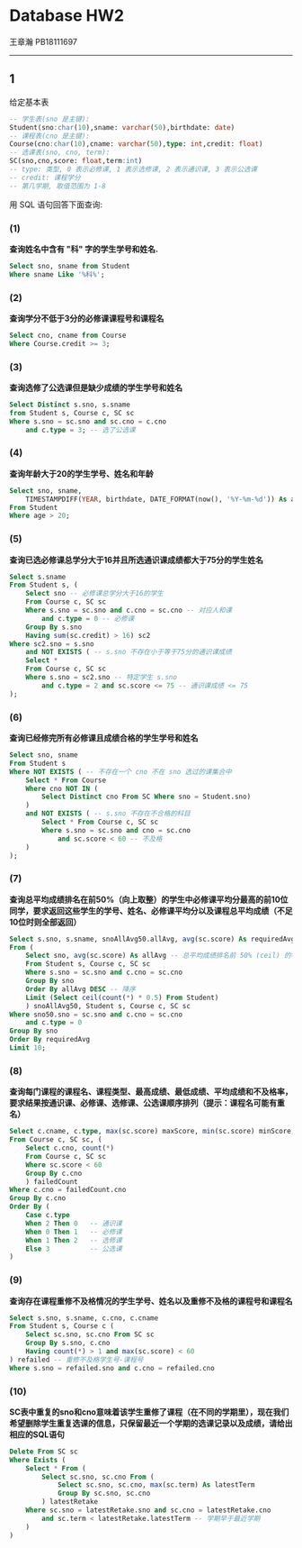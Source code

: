 # Database HW2

王章瀚 PB18111697

-----

## 1

给定基本表
```sql
-- 学生表(sno 是主键):
Student(sno:char(10),sname: varchar(50),birthdate: date)
-- 课程表(cno 是主键):
Course(cno:char(10),cname: varchar(50),type: int,credit: float)
-- 选课表(sno, cno, term):
SC(sno,cno,score: float,term:int)
-- type: 类型, 0 表示必修课, 1 表示选修课, 2 表示通识课, 3 表示公选课
-- credit: 课程学分
-- 第几学期, 取值范围为 1-8
```

用 SQL 语句回答下面查询:

### (1)
**查询姓名中含有 "科" 字的学生学号和姓名.**

```sql
Select sno, sname from Student
Where sname Like '%科%';
```

### (2)
**查询学分不低于3分的必修课课程号和课程名**

```sql
Select cno, cname from Course
Where Course.credit >= 3;
```

### (3)
**查询选修了公选课但是缺少成绩的学生学号和姓名**

```sql
Select Distinct s.sno, s.sname
from Student s, Course c, SC sc
Where s.sno = sc.sno and sc.cno = c.cno
    and c.type = 3; -- 选了公选课
```

### (4)
**查询年龄大于20的学生学号、姓名和年龄**

```sql
Select sno, sname, 
    TIMESTAMPDIFF(YEAR, birthdate, DATE_FORMAT(now(), '%Y-%m-%d')) As age
From Student
Where age > 20;
```

### (5)
**查询已选必修课总学分大于16并且所选通识课成绩都大于75分的学生姓名**

```sql
Select s.sname
From Student s, (
    Select sno -- 必修课总学分大于16的学生
    From Course c, SC sc
    Where s.sno = sc.sno and c.cno = sc.cno -- 对应人和课
        and c.type = 0 -- 必修课
    Group By s.sno
    Having sum(sc.credit) > 16) sc2
Where sc2.sno = s.sno 
    and NOT EXISTS ( -- s.sno 不存在小于等于75分的通识课成绩
    Select *
    From Course c, SC sc
    Where s.sno = sc2.sno -- 特定学生 s.sno
        and c.type = 2 and sc.score <= 75 -- 通识课成绩 <= 75
);
```

### (6)
**查询已经修完所有必修课且成绩合格的学生学号和姓名**

```sql
Select sno, sname
From Student s
Where NOT EXISTS ( -- 不存在一个 cno 不在 sno 选过的课集合中
    Select * From Course
    Where cno NOT IN (
        Select Distinct cno From SC Where sno = Student.sno)
    )
    and NOT EXISTS ( -- s.sno 不存在不合格的科目
        Select * From Course c, SC sc
        Where s.sno = sc.sno and cno = sc.cno
            and sc.score < 60 -- 不及格
    )
);
```

### (7)
**查询总平均成绩排名在前50%（向上取整）的学生中必修课平均分最高的前10位同学，要求返回这些学生的学号、姓名、必修课平均分以及课程总平均成绩（不足10位时则全部返回）**

```sql
Select s.sno, s.sname, snoAllAvg50.allAvg, avg(sc.score) As requiredAvg
From (
    Select sno, avg(sc.score) As allAvg -- 总平均成绩排名前 50% (ceil) 的学生
    From Student s, Course c, SC sc
    Where s.sno = sc.sno and c.cno = sc.cno
    Group By sno
    Order By allAvg DESC -- 降序
    Limit (Select ceil(count(*) * 0.5) From Student)
    ) snoAllAvg50, Student s, Course c, SC sc
Where sno50.sno = sc.sno and c.cno = sc.cno
    and c.type = 0
Group By sno
Order By requiredAvg
Limit 10;
```

### (8)
**查询每门课程的课程名、课程类型、最高成绩、最低成绩、平均成绩和不及格率，要求结果按通识课、必修课、选修课、公选课顺序排列（提示：课程名可能有重名）**

```sql
Select c.cname, c.type, max(sc.score) maxScore, min(sc.score) minScore, avg(sc.score) avgScore, failedCount / count(sc.score) failedRate
From Course c, SC sc, (
    Select c.cno, count(*)
    From Course c, SC sc
    Where sc.score < 60
    Group By c.cno
    ) failedCount
Where c.cno = failedCount.cno
Group By c.cno
Order By (
    Case c.type
    When 2 Then 0   -- 通识课
    When 0 Then 1   -- 必修课
    When 1 Then 2   -- 选修课
    Else 3          -- 公选课
)
```

### (9)
**查询存在课程重修不及格情况的学生学号、姓名以及重修不及格的课程号和课程名**

```sql
Select s.sno, s.sname, c.cno, c.cname
From Student s, Course c (
    Select sc.sno, sc.cno From SC sc
    Group By s.sno, c.cno
    Having count(*) > 1 and max(sc.score) < 60
) refailed -- 重修不及格学生号-课程号
Where s.sno = refailed.sno and c.cno = refailed.cno
```

### (10)
**SC表中重复的sno和cno意味着该学生重修了课程（在不同的学期里），现在我们希望删除学生重复选课的信息，只保留最近一个学期的选课记录以及成绩，请给出相应的SQL语句**

```sql
Delete From SC sc
Where Exists (
    Select * From (
        Select sc.sno, sc.cno From (
            Select sc.sno, sc.cno, max(sc.term) As latestTerm
            Group By sc.sno, sc.cno
        ) latestRetake
    Where sc.sno = latestRetake.sno and sc.cno = latestRetake.cno
        and sc.term < latestRetake.latestTerm -- 学期早于最近学期
    )
)
```
